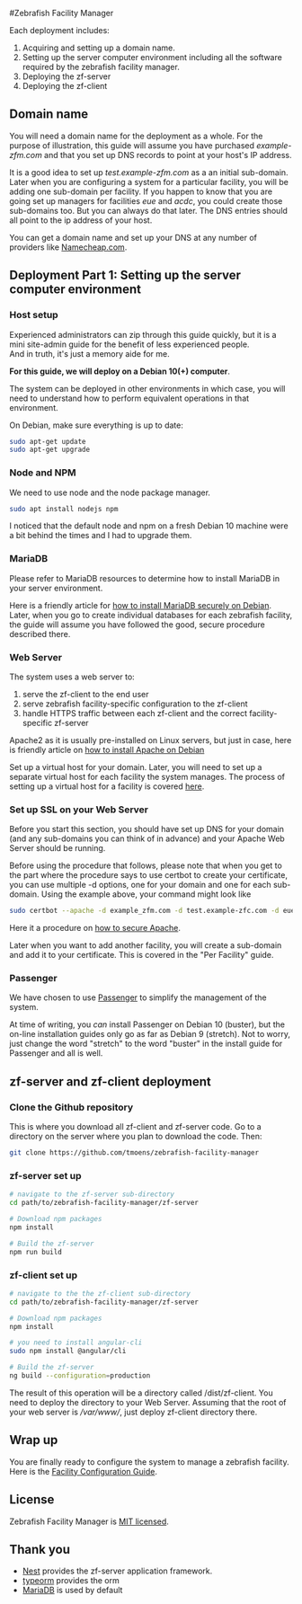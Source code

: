 #Zebrafish Facility Manager

Each deployment includes:
1. Acquiring and setting up a domain name.
1. Setting up the server computer environment including all the software required
by the zebrafish facility manager.
1. Deploying the zf-server
1. Deploying the zf-client


## Domain name

You will need a domain name for the deployment as a whole. 
For the purpose of illustration, this guide will assume you have 
purchased _example-zfm.com_ and that you set up DNS records to point
at your host's IP address.

It is a good idea to set up _test.example-zfm.com_ as a an initial sub-domain.
Later when you are configuring a system for a particular facility, you will be
adding one sub-domain per facility.  If you happen to know that you are going set up
managers for facilities _eue_ and _acdc_, you could create those sub-domains too.
But you can always do that later.
The DNS entries should all point to the ip address of your host.

You can get a domain name and set up your DNS at any number of providers like
[Namecheap.com](https://namecheap.com).

## Deployment Part 1:  Setting up the server computer environment
### Host setup
Experienced administrators can zip through this guide quickly, but it is
a mini site-admin guide for the benefit of less experienced people.  
And in truth, it's just a memory aide for me.

**For this guide, we will deploy on a Debian 10(+) computer**.

The system can be deployed in other environments in which case, you will need to
understand how to perform equivalent operations in that environment.

On Debian, make sure everything is up to date:
```bash
sudo apt-get update
sudo apt-get upgrade
```
### Node and NPM

We need to use node and the node package manager.
```bash
sudo apt install nodejs npm
```
I noticed that the default node and npm on a fresh Debian 10 machine were a bit behind the times
and I had to upgrade them.

### MariaDB

Please refer to MariaDB resources to determine how to install MariaDB in your server
environment.

Here is a friendly article for [how to install MariaDB securely on 
Debian](https://www.digitalocean.com/community/tutorials/how-to-install-mariadb-on-debian-10).
Later, when you go to create individual databases for each zebrafish facility, the guide will assume
you have followed the good, secure procedure described there.

### Web Server

The system uses a web server to:
1. serve the zf-client to the end user
1. serve zebrafish facility-specific configuration to the zf-client
1. handle HTTPS traffic between each zf-client and the correct facility-specific zf-server

Apache2 as it is usually pre-installed on Linux servers, but just in case, here is friendly 
article on [how to install Apache on
Debian](https://www.digitalocean.com/community/tutorials/how-to-install-the-apache-web-server-on-debian-10)

Set up a virtual host for your domain.
Later, you will need to set up a separate virtual host for each facility the system manages.
The process of setting up a virtual host for a facility is covered [here](Apache.md).

### Set up SSL on your Web Server

Before you start this section, you should have set up DNS for your domain
(and any sub-domains you can think of
in advance) and your Apache Web Server should be running.

Before using the procedure that follows, please note that when 
you get to the part where the procedure says to use 
certbot to create your certificate, you can use multiple -d options,
one for your domain and one for each sub-domain.  Using the example above, your command might look like

```bash 
sudo certbot --apache -d example_zfm.com -d test.example-zfc.com -d eue.example-zfc.com -d acdc.example-zfc.com
```
                                                       

Here it a procedure on
[how to secure Apache](https://www.digitalocean.com/community/tutorials/how-to-secure-apache-with-let-s-encrypt-on-debian-10).

Later when you want to add another facility, you will create a sub-domain and add it to your certificate.
This is covered in the "Per Facility" guide.

### Passenger

We have chosen to use [Passenger](https://www.phusionpassenger.com/library/)
to simplify the management of the system.

At time of writing, you *can* install Passenger on Debian 10 (buster), but the on-line
installation guides only go as far as Debian 9 (stretch). Not to worry, just change
the word "stretch" to the word "buster" in the install guide for Passenger and all
is well.

## zf-server and zf-client deployment

### Clone the Github repository

This is where you download all zf-client and zf-server code.
Go to a directory on the server where you plan to download the code. Then:
```bash
git clone https://github.com/tmoens/zebrafish-facility-manager
```

### zf-server set up

```bash
# navigate to the zf-server sub-directory
cd path/to/zebrafish-facility-manager/zf-server

# Download npm packages
npm install

# Build the zf-server
npm run build
```

### zf-client set up

```bash 
# navigate to the the zf-client sub-directory
cd path/to/zebrafish-facility-manager/zf-server

# Download npm packages
npm install

# you need to install angular-cli
sudo npm install @angular/cli

# Build the zf-server
ng build --configuration=production
```

The result of this operation will be a directory called /dist/zf-client.
You need to deploy the directory to your Web Server.  Assuming that the
root of your web server is _/var/www/_, just deploy zf-client directory there.

## Wrap up

You are finally ready to configure the system to manage a zebrafish facility.
Here is the [Facility Configuration Guide](PerFacility.md). 

## License

  Zebrafish Facility Manager is [MIT licensed](LICENSE).
  
## Thank you

- [Nest](https://github.com/nestjs/nest) provides the zf-server application framework.
- [typeorm](https://typeorm.delightful.studio/) provides the orm
- [MariaDB](https://mariadb.com/) is used by default
